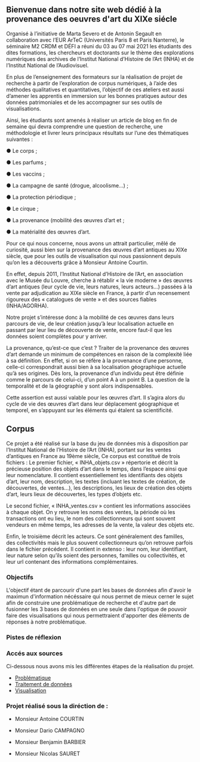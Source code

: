 ## Bienvenue dans notre site web dédié à la provenance des oeuvres d'art du XIXe siécle
Organisé à l’initiative de Marta Severo et de Antonin Segault en collaboration avec l’EUR ArTeC (Universités Paris 8 et Paris Nanterre), le séminaire M2 CRDM et DÉFI a réuni du 03 au 07 mai 2021 les étudiants des dites formations, les chercheurs et doctorants sur le thème des explorations numériques des archives de l’Institut National d’Histoire de l’Art (INHA) et de l’Institut National de l’Audiovisuel. 

En plus de l’enseignement des formateurs sur la réalisation de projet de recherche à partir de l’exploration de corpus numériques, à l’aide des méthodes qualitatives et quantitatives, l’objectif de ces ateliers est aussi d’amener les apprentis en immersion sur les bonnes pratiques autour des données patrimoniales et de les accompagner sur ses outils de visualisations.

Ainsi, les étudiants sont amenés à réaliser un article de blog en fin de semaine qui devra comprendre une question de recherche, une méthodologie et livrer leurs principaux résultats sur l’une des thématiques suivantes : 

●	Le corps ;

●	Les parfums ;

●	Les vaccins ;

●	La campagne de santé (drogue, alcoolisme…) ;

●	La protection périodique ;

●	Le cirque ;

●	La provenance (mobilité des œuvres d’art et ;

●	La matérialité des œuvres d’art.

Pour ce qui nous concerne, nous avons un attrait particulier, mêlé de curiosité, aussi bien sur la provenance des œuvres d’art antiques au XIXe siècle, que pour les outils de visualisation qui nous passionnent depuis qu’on les a découverts grâce à Monsieur Antoine Courtin.

En effet, depuis 2011, l’Institut National d’Histoire de l’Art, en association avec le Musée du Louvre, cherche à rétablir « la vie moderne » des œuvres d’art antiques (leur cycle de vie, leurs natures, leurs acteurs…) passées à la vente par adjudication au XIXe siècle en France, à partir d’un recensement rigoureux des « catalogues de vente » et des sources fiables (INHA/AGORHA).

Notre projet s’intéresse donc à la mobilité de ces œuvres dans leurs parcours de vie, de leur création jusqu’à leur localisation actuelle en passant par leur lieu de découverte de vente, encore faut-il que les données soient complètes pour y arriver.


La provenance, qu’est-ce que c’est ? 
Traiter de la provenance des œuvres d’art demande un minimum de compétences en raison de la complexité liée à sa définition. En effet, si on se réfère à la provenance d’une personne, celle-ci correspondrait aussi bien à sa localisation géographique actuelle qu’à ses origines. Dès lors, la provenance d’un individu peut être définie comme le parcours de celui-ci, d’un point A à un point B. La question de la temporalité et de la géographie y sont alors indispensables.

Cette assertion est aussi valable pour les œuvres d’art. Il s’agira alors du cycle de vie des œuvres d’art dans leur déplacement géographique et temporel, en s’appuyant sur les éléments qui étalent sa scientificité.

## Corpus
Ce projet a été réalisé sur la base du jeu de données mis à disposition par l’Institut National de l’Histoire de l’Art (INHA), portant sur les ventes d’antiques en France au 19ème siècle,
Ce corpus est constitué de trois fichiers :
Le premier fichier, « INHA_objets.csv » répertorie et décrit la précieuse position des objets d’art dans le temps, dans l’espace ainsi que leur nomenclature. Il contient essentiellement les identifiants des objets d’art, leur nom, description, les textes (incluant les textes de création, de découvertes, de ventes...), les descriptions, les lieux de création des objets d’art, leurs lieux de découvertes, les types d’objets etc.

Le second fichier, « INHA_ventes.csv » contient les informations associées à chaque objet. On y retrouve les noms des ventes, la période où les transactions ont eu lieu, le nom des collectionneurs qui sont souvent vendeurs en même temps, les adresses de la vente, la valeur des objets etc.

Enfin, le troisième décrit les acteurs. Ce sont généralement des familles, des collectivités mais le plus souvent collectionneurs qu’on retrouve parfois dans le fichier précédent. Il contient in extenso : leur nom, leur identifiant, leur nature selon qu’ils soient des personnes, familles ou collectivités, et leur url contenant des informations complémentaires.


### Objectifs

L'objectif étant de parcourir d'une part les bases de données afin d'avoir le maximun d'information nécéssaire qui nous permet de mieux cerner le sujet afin de construire une problématique de recherche et d'autre part de fusionner les 3 bases de données en une seule dans l'optique de pouvoir faire des visualisations qui nous permettraient d'apporter des éléments de réponses à notre problématique.

### Pistes de réflexion



### Accés aux sources
Ci-dessous nous avons mis les différentes étapes de la réalisation du projet.

- [Problématique](problematique.md)
- [Traitement de données](methodologie.md)
- [Visualisation](visualisation.md)

### Projet réalisé sous la diréction de :
- Monsieur Antoine COURTIN

- Monsieur Dario CAMPAGNO

- Monsieur Benjamin BARBIER

- Monsieur Nicolas SAURET
